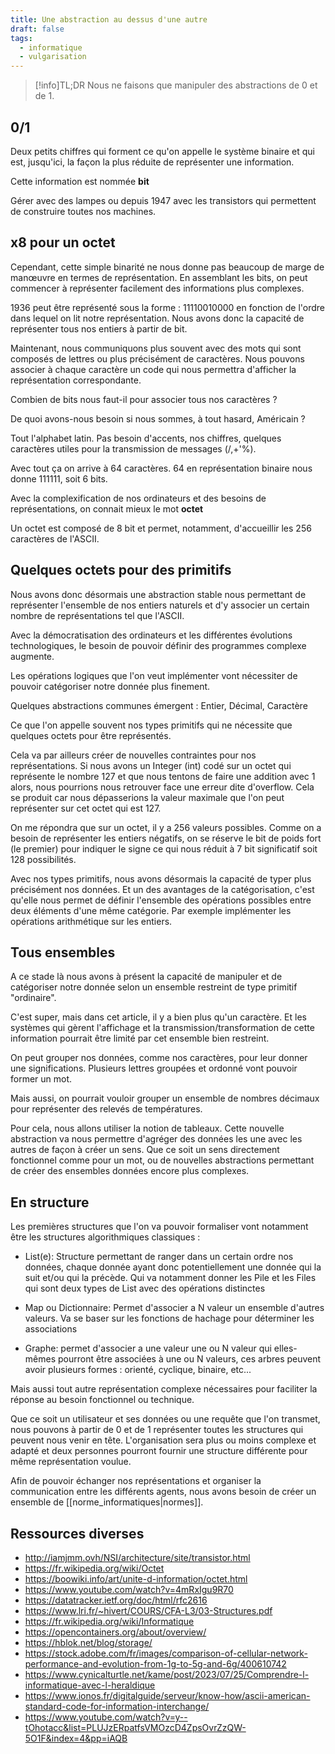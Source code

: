 ```yaml
---
title: Une abstraction au dessus d'une autre
draft: false
tags:
  - informatique
  - vulgarisation
---
```


> [!info]TL;DR
> Nous ne faisons que manipuler des abstractions de 0 et de 1.

## 0/1

Deux petits chiffres qui forment ce qu'on appelle le système binaire et qui est, jusqu'ici, la façon la plus réduite de représenter une information.

Cette information est nommée **bit**

Gérer avec des lampes ou depuis 1947 avec les transistors qui permettent de construire toutes nos machines.

## x8 pour un octet

Cependant, cette simple binarité ne nous donne pas beaucoup de marge de manœuvre en termes de représentation. En assemblant les bits, on peut commencer à représenter facilement des informations plus complexes.

1936 peut être représenté sous la forme : 11110010000 en fonction de l'ordre dans lequel on lit notre représentation. Nous avons donc la capacité de représenter tous nos entiers à partir de bit.

Maintenant, nous communiquons plus souvent avec des mots qui sont composés de lettres ou plus précisément de caractères. Nous pouvons associer à chaque caractère un code qui nous permettra d'afficher la représentation correspondante.

Combien de bits nous faut-il pour associer tous nos caractères ?

De quoi avons-nous besoin si nous sommes, à tout hasard, Américain ?

Tout l'alphabet latin. Pas besoin d'accents, nos chiffres, quelques caractères utiles pour la transmission de messages (/,+'%).

Avec tout ça on arrive à 64 caractères. 64 en représentation binaire nous donne 111111, soit 6 bits.

Avec la complexification de nos ordinateurs et des besoins de représentations, on connait mieux le mot **octet**

Un octet est composé de 8 bit et permet, notamment, d'accueillir les 256 caractères de l'ASCII.

## Quelques octets pour des primitifs

Nous avons donc désormais une abstraction stable nous permettant de représenter l'ensemble de nos entiers naturels et d'y associer un certain nombre de représentations tel que l'ASCII.

Avec la démocratisation des ordinateurs et les différentes évolutions technologiques, le besoin de pouvoir définir des programmes complexe augmente.

Les opérations logiques que l'on veut implémenter vont nécessiter de pouvoir catégoriser notre donnée plus finement.

Quelques abstractions communes émergent : Entier, Décimal, Caractère

Ce que l'on appelle souvent nos types primitifs qui ne nécessite que quelques octets pour être représentés.

Cela va par ailleurs créer de nouvelles contraintes pour nos représentations. Si nous avons un Integer (int) codé sur un octet qui représente le nombre 127 et que nous tentons de faire une addition avec 1 alors, nous pourrions nous retrouver face une erreur dite d'overflow. Cela se produit car nous dépasserions la valeur maximale que l'on peut représenter sur cet octet qui est 127.

On me répondra que sur un octet, il y a 256 valeurs possibles. Comme on a besoin de représenter les entiers négatifs, on se réserve le bit de poids fort (le premier) pour indiquer le signe ce qui nous réduit à 7 bit significatif soit 128 possibilités.

Avec nos types primitifs, nous avons désormais la capacité de typer plus précisément nos données. Et un des avantages de la catégorisation, c'est qu'elle nous permet de définir l'ensemble des opérations possibles entre deux éléments d'une même catégorie. Par exemple implémenter les opérations arithmétique sur les entiers.

## Tous ensembles

A ce stade là nous avons à présent la capacité de manipuler et de catégoriser notre donnée selon un ensemble restreint de type primitif "ordinaire".

C'est super, mais dans cet article, il y a bien plus qu'un caractère. Et les systèmes qui gèrent l'affichage et la transmission/transformation de cette information pourrait être limité par cet ensemble bien restreint.

On peut grouper nos données, comme nos caractères, pour leur donner une significations.
Plusieurs lettres groupées et ordonné vont pouvoir former un mot.

Mais aussi, on pourrait vouloir grouper un ensemble de nombres décimaux pour représenter des relevés de températures.

Pour cela, nous allons utiliser la notion de tableaux. Cette nouvelle abstraction va nous permettre d'agréger des données les une avec les autres de façon à créer un sens. Que ce soit un sens directement fonctionnel comme pour un mot, ou de nouvelles abstractions permettant de créer des ensembles données encore plus complexes.

## En structure

Les premières structures que l'on va pouvoir formaliser vont notamment être les structures algorithmiques classiques :

- List(e): Structure permettant de ranger dans un certain ordre nos données, chaque donnée ayant donc potentiellement une donnée qui la suit et/ou qui la précède. Qui va notamment donner les Pile et les Files qui sont deux types de List avec des opérations distinctes

- Map ou Dictionnaire: Permet d'associer a N valeur un ensemble d'autres valeurs. Va se baser sur les fonctions de hachage pour déterminer les associations

- Graphe: permet d'associer a une valeur une ou N valeur qui elles-mêmes pourront être associées à une ou N valeurs, ces arbres peuvent avoir plusieurs formes : orienté, cyclique, binaire, etc...

Mais aussi tout autre représentation complexe nécessaires pour faciliter la réponse au besoin fonctionnel ou technique.

Que ce soit un utilisateur et ses données ou une requête que l'on transmet, nous pouvons à partir de 0 et de 1 représenter toutes les structures qui peuvent nous venir en tête. L'organisation sera plus ou moins complexe et adapté et deux personnes pourront fournir une structure différente pour même représentation voulue.

Afin de pouvoir échanger nos représentations et organiser la communication entre les différents agents, nous avons besoin de créer un ensemble de [[norme_informatiques|normes]].

## Ressources diverses

- http://iamjmm.ovh/NSI/architecture/site/transistor.html
- https://fr.wikipedia.org/wiki/Octet
- https://boowiki.info/art/unite-d-information/octet.html
- https://www.youtube.com/watch?v=4mRxIgu9R70
- https://datatracker.ietf.org/doc/html/rfc2616
- https://www.lri.fr/~hivert/COURS/CFA-L3/03-Structures.pdf
- https://fr.wikipedia.org/wiki/Informatique
- https://opencontainers.org/about/overview/
- https://hblok.net/blog/storage/
- https://stock.adobe.com/fr/images/comparison-of-cellular-network-performance-and-evolution-from-1g-to-5g-and-6g/400610742
- https://www.cynicalturtle.net/kame/post/2023/07/25/Comprendre-l-informatique-avec-l-heraldique
- https://www.ionos.fr/digitalguide/serveur/know-how/ascii-american-standard-code-for-information-interchange/
- https://www.youtube.com/watch?v=y--tOhotacc&list=PLUJzERpatfsVMOzcD4ZpsOvrZzQW-5O1F&index=4&pp=iAQB
